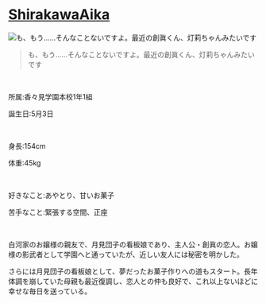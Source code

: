 # [ShirakawaAika](https://github.com/ShirakawaAika)

![も、もう……そんなことないですよ。最近の創眞くん、灯莉ちゃんみたいです](https://circus-co.jp/product/dc5fl/rc/characters/aika_event_2.jpg)
> も、もう……そんなことないですよ。最近の創眞くん、灯莉ちゃんみたいです
<br>

所属:香々見学園本校1年1組

誕生日:5月3日

<br>

身長:154cm

体重:45kg

<br>

好きなこと:あやとり、甘いお菓子

苦手なこと:緊張する空間、正座

<br>

白河家のお嬢様の親友で、月見団子の看板娘であり、主人公・創眞の恋人。お嬢様の影武者として学園へと通っていたが、近しい友人には秘密を明かした。

さらには月見団子の看板娘として、夢だったお菓子作りへの道もスタート。長年体調を崩していた母親も最近復調し、恋人との仲も良好で、これ以上ないほどに幸せな毎日を送っている。
